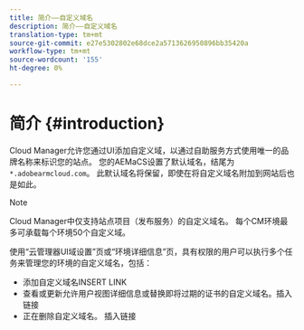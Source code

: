 ```yaml
---
title: 简介——自定义域名
description: 简介——自定义域名
translation-type: tm+mt
source-git-commit: e27e5302802e68dce2a5713626950896bb35420a
workflow-type: tm+mt
source-wordcount: '155'
ht-degree: 0%

---
```



# 简介 {#introduction}

Cloud Manager允许您通过UI添加自定义域，以通过自助服务方式使用唯一的品牌名称来标识您的站点。 您的AEMaCS设置了默认域名，结尾为 `*.adobearmcloud.com`。 此默认域名将保留，即使在将自定义域名附加到网站后也是如此。

>[!NOTE]
>Cloud Manager中仅支持站点项目（发布服务）的自定义域名。 每个CM环境最多可承载每个环境50个自定义域。

使用“云管理器UI域设置”页或“环境详细信息”页，具有权限的用户可以执行多个任务来管理您的环境的自定义域名，包括：

* 添加自定义域名INSERT LINK
* 查看或更新允许用户视图详细信息或替换即将过期的证书的自定义域名。插入链接
* 正在删除自定义域名。 插入链接